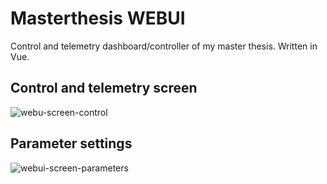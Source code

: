 # Masterthesis WEBUI
Control and telemetry dashboard/controller of my master thesis. Written in Vue.

## Control and telemetry screen
![webu-screen-control](https://user-images.githubusercontent.com/16278720/168484044-906ecc47-0e57-4ebb-a822-a7f396947626.PNG)

## Parameter settings
![webui-screen-parameters](https://user-images.githubusercontent.com/16278720/168484054-716f2042-2280-41a5-acfb-b839a7160e90.PNG)
